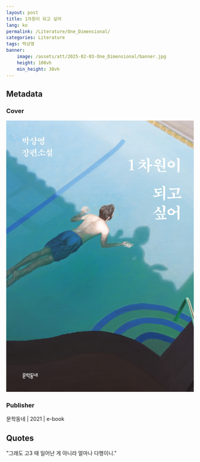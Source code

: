 ```yaml
---
layout: post
title: 1차원이 되고 싶어
lang: ko
permalink: /Literature/One_Dimensional/
categories: Literature
tags: 박상영
banner:
    image: /assets/att/2025-02-03-One_Dimensional/banner.jpg
    height: 100vh
    min_height: 38vh
---
```

## Metadata
### Cover
![cover](/assets/att/2025-02-03-One_Dimensional/cover.jpg)
### Publisher
문학동네 | 2021 | e-book

## Quotes
"그래도 고3 때 일어난 게 아니라 얼마나 다행이니."
